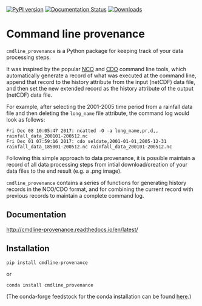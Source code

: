 [![PyPI version](https://badge.fury.io/py/cmdline-provenance.svg)](https://badge.fury.io/py/cmdline-provenance)
[![Documentation Status](https://readthedocs.org/projects/cmdline-provenance/badge/?version=latest)](https://cmdline-provenance.readthedocs.io/en/latest/?badge=latest)
[![Downloads](https://pepy.tech/badge/cmdline-provenance/week)](https://pepy.tech/project/cmdline-provenance/week)

# Command line provenance

`cmdline_provenance` is a Python package for keeping track of your data processing steps.

It was inspired by the popular [NCO](http://nco.sourceforge.net/)
and [CDO](https://code.mpimet.mpg.de/projects/cdo) command line tools,
which automatically generate a record of what was executed at the command line,
append that record to the history attribute from the input (netCDF) data file,
and then set the new extended record as the history attribute of the output (netCDF) data file.

For example, after selecting the 2001-2005 time period from a rainfall data file
and then deleting the `long_name` file attribute,
the command log would look as follows:
```
Fri Dec 08 10:05:47 2017: ncatted -O -a long_name,pr,d,, rainfall_data_200101-200512.nc
Fri Dec 01 07:59:16 2017: cdo seldate,2001-01-01,2005-12-31 rainfall_data_185001-200512.nc rainfall_data_200101-200512.nc
```
Following this simple approach to data provenance,
it is possible maintain a record of all data processing steps
from intial download/creation of your data files to the end result (e.g. a .png image).

`cmdline_provenance` contains a series of functions for generating history records in the NCO/CDO format,
and for combining the current record with previous records to maintain a complete command log.

## Documentation

http://cmdline-provenance.readthedocs.io/en/latest/

## Installation

```
pip install cmdline-provenance
```
or
```
conda install cmdline_provenance
```
(The conda-forge feedstock for the conda installation can be found
[here](https://github.com/conda-forge/cmdline_provenance-feedstock).)
